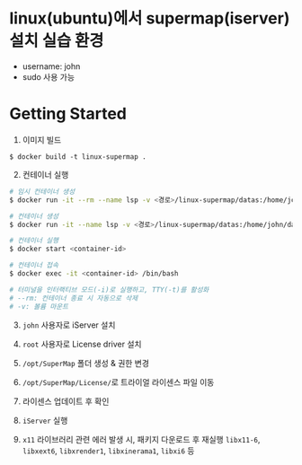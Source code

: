 # linux(ubuntu)에서 supermap(iserver) 설치 실습 환경

- username: john
- sudo 사용 가능

# Getting Started

1. 이미지 빌드

```
$ docker build -t linux-supermap .
```

2. 컨테이너 실행

```sh
# 임시 컨테이너 생성
$ docker run -it --rm --name lsp -v <경로>/linux-supermap/datas:/home/john/datas -p 8090:8090 linux-supermap

# 컨테이너 생성
$ docker run -it --name lsp -v <경로>/linux-supermap/datas:/home/john/datas -p 8090:8090 linux-supermap

# 컨테이너 실행
$ docker start <container-id>

# 컨테이너 접속
$ docker exec -it <container-id> /bin/bash

# 터미널을 인터랙티브 모드(-i)로 실행하고, TTY(-t)를 활성화
# --rm: 컨테이너 종료 시 자동으로 삭제
# -v: 볼륨 마운트
```

3. `john` 사용자로 iServer 설치

4. `root` 사용자로 License driver 설치

5. `/opt/SuperMap` 폴더 생성 & 권한 변경

6. `/opt/SuperMap/License/`로 트라이얼 라이센스 파일 이동

7. 라이센스 업데이트 후 확인

8. `iServer` 실행

9. `x11` 라이브러리 관련 에러 발생 시, 패키지 다운로드 후 재실행
   `libx11-6`, `libxext6`, `libxrender1`, `libxinerama1`, `libxi6` 등
